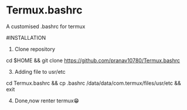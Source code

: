 # Termux.bashrc  
A customised .bashrc for termux  

#INSTALLATION  

1. Clone repository

cd $HOME && git clone https://github.com/pranav10780/Termux.bashrc  

3. Adding file to usr/etc

cd Termux.bashrc && cp .bashrc /data/data/com.termux/files/usr/etc && exit

4. Done,now renter termux😁
